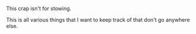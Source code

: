 This crap isn't for stowing.

This is all various things that I want to keep track of that don't go 
anywhere else.
